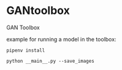 # GANtoolbox
GAN Toolbox

example for running a model in the toolbox:

`pipenv install`

`python __main__.py --save_images`
